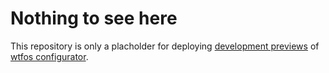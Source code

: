 # Nothing to see here
This repository is only a placholder for deploying [development previews](https://develop.fpv.wtf/) of [wtfos configurator](https://github.com/fpv-wtf/wtfos-configurator).
